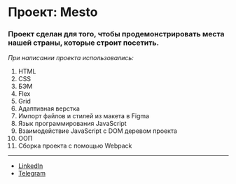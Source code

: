 # Проект: Mesto

### Проект сделан для того, чтобы продемонстрировать места нашей страны, которые строит посетить.

*При написании проекта использовались:*

1. HTML
2. CSS
3. БЭМ
4. Flex
5. Grid
6. Адаптивная верстка
7. Импорт файлов и стилей из макета в Figma
8. Язык программирования JavaScript
9. Взаимодействие JavaScript с DOM деревом проекта
10. ООП
11. Сборка проекта с помощью Webpack 
---

* [LinkedIn](https://www.linkedin.com/in/sergey-pryazhentsev-627058222/)
* [Telegram](https://t.me/Tabigone)
